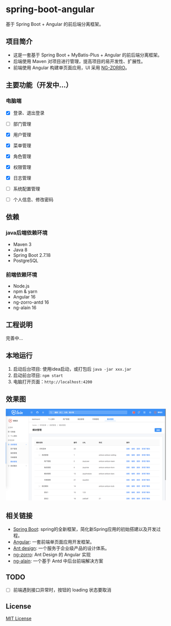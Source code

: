 # spring-boot-angular

基于 Spring Boot + Angular 的前后端分离框架。

## 项目简介

* 这是一套基于 Spring Boot + MyBatis-Plus + Angular 的前后端分离框架。
* 后端使用 Maven 对项目进行管理，提高项目的易开发性、扩展性。
* 前端使用 Angular 构建单页面应用，UI 采用 [NG-ZORRO](https://ng.ant.design/)。

## 主要功能（开发中...）

### 电脑端

- [x] 登录、退出登录
- [ ] 部门管理
- [x] 用户管理
- [x] 菜单管理
- [x] 角色管理
- [x] 权限管理
- [x] 日志管理
- [ ] 系统配置管理
- [ ] 个人信息、修改密码


## 依赖

### java后端依赖环境

* Maven 3
* Java 8
* Spring Boot 2.7.18
* PostgreSQL

### 前端依赖环境

* Node.js
* npm & yarn
* Angular 16
* ng-zorro-antd 16
* ng-alain 16

## 工程说明

完善中...

## 本地运行

1. 启动后台项目: 使用idea启动，或打包后 `java -jar xxx.jar`
2. 启动前台项目: `npm start`
3. 电脑打开页面：`http://localhost:4200`

## 效果图

![](document/img/1543051392883.jpg)

## 相关链接

* [Spring Boot](https://spring.io/projects/spring-boot):   spring的全新框架，简化新Spring应用的初始搭建以及开发过程。
* [Angular](https://angular.cn/):           一套前端单页面应用开发框架。
* [Ant design](https://ant.design/):      一个服务于企业级产品的设计体系。
* [ng-zorro](https://ng.ant.design/):      Ant Design 的 Angular 实现
* [ng-alain](https://ng-alain.com/):     一个基于 Antd 中后台前端解决方案

## TODO

- [ ] 前端遇到接口异常时，按钮的 loading 状态要取消

## License

[MIT License](./LICENSE)

